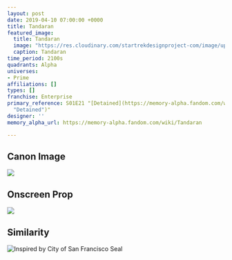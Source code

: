 ```yaml
---
layout: post
date: 2019-04-10 07:00:00 +0000
title: Tandaran
featured_image:
  title: Tandaran
  image: "https://res.cloudinary.com/startrekdesignproject-com/image/upload/v1554923437/Tanadaran.png"
  caption: Tandaran
time_period: 2100s
quadrants: Alpha
universes:
- Prime
affiliations: []
types: []
franchise: Enterprise
primary_reference: S01E21 "[Detained](https://memory-alpha.fandom.com/wiki/Detained
  "Detained")"
designer: ''
memory_alpha_url: https://memory-alpha.fandom.com/wiki/Tandaran

---
```

## Canon Image

![](https://res.cloudinary.com/startrekdesignproject-com/image/upload/v1554922946/Tandaran1.jpg)

## Onscreen Prop

![](https://res.cloudinary.com/startrekdesignproject-com/image/upload/v1554922946/TandaranProp.jpg)

## Similarity

![Inspired by City of San Francisco Seal](https://res.cloudinary.com/startrekdesignproject-com/image/upload/v1554923109/SFSeal.jpg "City of San Francisco Seal")